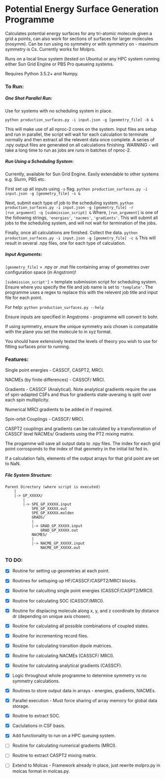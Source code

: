 # Potential Energy Surface Generation Programme

Calculates potential energy surfaces for any tri-atomic molecule given a grid a points, can also work for sections of surfaces for larger molecules (nosymm).
Can be run using no symmetry or with symmetry on - maximum symmetry is Cs. 
Currently works for Molpro. 

Runs on a local linux system (tested on Ubuntu) or any HPC system running either Sun Grid Engine or PBS Pro queueing systems.

Requires Python 3.5.2+ and Numpy.

### To Run:

##### One Shot Parallel Run:

Use for systems with no scheduling system in place.

`python production_surfaces.py -i input.json -g [geometry_file] -b &`

This will make use of all nproc-2 cores on the system. Input files are setup and run in parallel, the script will wait for each calculation to
terminate normally and then extract all the relevent data once complete. A series of .npy output files are generated on all calculations finishing.
WARNING - will take a long time to run as jobs are runs in batches of nproc-2.

##### Run Using a Scheduling System:

Currently, available for Sun Grid Engine. Easily extendable to other systems e.g. Slurm, PBS etc.

First set up all inputs using `-s` flag. 
`python production_surfaces.py -i input.json -g [geometry_file] -s &`

Next, submit each type of job to the scheduling system.
`python production_surfaces.py -i input.json -g [geometry_file] -r [run_argument] -q [submission_script] &`
Where, `[run_argument]` is one of the following strings, `'energies'`, `'nacmes'`, `'gradients'`.
This will submit all jobs to the scheduling system, and will not wait for termination of the jobs.

Finally, once all calculations are finished. Collect the data.
`python production_surfaces.py -i input.json -g [geometry_file] -c &`
This will result in several .npy files, one for each type of calculation.

##### Input Arguments:

`[geometry_file]` = .npy or .mat file containing array of geometries over configuration space (in Angstrom)! 

`[submission_script']` = template submission script for scheduling system. Ensure where you specify the file and job name is set to `'template'`.
The programme uses a regex to replace this with the relevent job title and input file for each point.

For help: `python production_surfaces.py --help`

Ensure inputs are specified in Angstroms - programme will convert to bohr.

If using symmetry, ensure the unique symmetry axis chosen is compatable with the plane you set the molecule to in xyz format. 

You should have extensively tested the levels of theory you wish to use for fitting surfaces prior to running.

### Features:

Single point energies - CASSCF, CASPT2, MRCI.

NACMEs (by finite differences) - CASSCF/ MRCI.

Gradients - CASSCF (Analytical). Note analytical gradients require the use of spin-adapted CSFs and thus for gradients state-averaing is split over each spin multiplicity.

Numerical MRCI gradients to be added in if required.

Spin-orbit Couplings - CASSCF/ MRCI.

CASPT2 couplings and gradients can be calculated by a transformation of CASSCF level NACMEs/ Gradients using the PT2 mixing matrix.

The progamme will save all output data to .npy files. The index for each grid point corrosponds to the index of that geometry in the initial list fed in.

If a calculation fails, elements of the output arrays for that grid point are set to NaN.

##### File System Structure:

```
Parent Directory (where script is executed)
    |
    |-> GP_XXXXX/
        |
        |-> SPE_GP_XXXXX.input
            SPE_GP_XXXXX.out
            SPE_GP_XXXXX.molden
            GRADS/
            |
            |-> GRAD_GP_XXXXX.input
                GRAD_GP_XXXXX.out
            NACMES/
            |
            |-> NACME_GP_XXXXX.input
                NACME_GP_XXXXX.out
 ```          

### TO DO:

- [x] Routine for setting up geometries at each point.

- [x] Routines for settuping up HF/CASSCF/CASPT2/MRCI blocks.

- [x] Routine for calculting single point energies (CASSCF/CASPT2/MRCI). 

- [x] Routine for calculating SOC (CASSCF/MRCI).

- [x] Routine for displacing molecule along x, y, and z coordinate by distance dr (depending on unique axis chosen).

- [x] Routine for calculating all possible combinations of coupled states.

- [x] Routine for incrementing record files.

- [x] Routine for calculating transition dipole matrices.

- [x] Routine for calculating NACMEs (CASSCF/ MRCI).

- [x] Routine for calculating analytical gradients (CASSCF).

- [x] Logic throughout whole programme to determine symmetry vs no symmetry calculations.

- [x] Routines to store output data in arrays - energies, gradients, NACMEs.

- [x] Parallel execution - Must force sharing of array memory for global data storage.

- [x] Routine to extract SOC.

- [x] Caclulations in CSF basis.

- [x] Add functionality to run on a HPC queuing system.

- [ ] Routine for calculating numerical gradients (MRCI).

- [ ] Routine to extract CASPT2 mixing matrix.

- [ ] Extend to Molcas - Framework already in place, just rewrite molpro.py in molcas format in molcas.py. 
